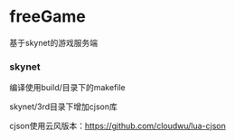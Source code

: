 # freeGame
基于skynet的游戏服务端

### skynet
编译使用build/目录下的makefile

skynet/3rd目录下增加cjson库

cjson使用云风版本：https://github.com/cloudwu/lua-cjson